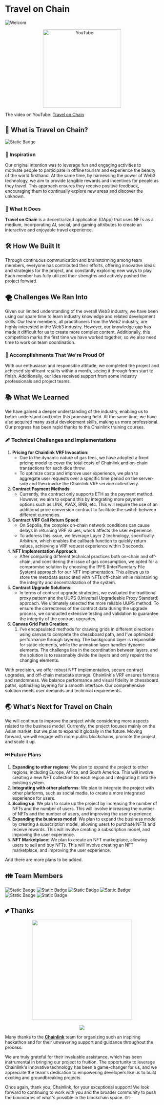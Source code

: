 # Travel on Chain

![Welcom](https://www.yunique.top/upload/HomePageChainlinkCps.png)


<p align="center">
  <a href="https://youtu.be/iH6rStbv27Q" target="_blank">
    <img alt="YouTube" src="https://img.shields.io/badge/youtube-white?style=for-the-badge&logo=youtube&logoColor=F41C0C" width="256">
  </a>

</p>

The video on YouTube: [Travel on Chain](https://youtu.be/iH6rStbv27Q)

## 🛬 What is Travel on Chain?

![Static Badge](https://img.shields.io/badge/Travel%20on%20Chain-%2355AF58?style=for-the-badge&logo=chainlink&label=Chainlink&labelColor=%23375BD2)

### 🌟 Inspiration

Our original intention was to leverage fun and engaging activities to motivate people to participate in offline tourism and experience the beauty of the world firsthand. At the same time, by harnessing the power of Web3 technology, we aim to provide tangible rewards and incentives for people as they travel. This approach ensures they receive positive feedback, encouraging them to continually explore new areas and discover the unknown.

### 🚀 What It Does

**Travel on Chain** is a decentralized application (DApp) that uses NFTs as a medium, incorporating AI, social, and gaming attributes to create an interactive and enjoyable travel experience.

## 🛠️ How We Built It

Through continuous communication and brainstorming among team members, everyone has contributed their efforts, offering innovative ideas and strategies for the project, and constantly exploring new ways to play. Each member has fully utilized their strengths and actively pushed the project forward.

## 🌪️ Challenges We Ran Into

Given our limited understanding of the overall Web3 industry, we have been using our spare time to learn industry knowledge and related development skills. Our team members, all practitioners from the Web2 industry, are highly interested in the Web3 industry. However, our knowledge gap has made it difficult for us to create more complex content. Additionally, this competition marks the first time we have worked together, so we also need time to work on team coordination.

### 🎉 Accomplishments That We're Proud Of

With our enthusiasm and responsible attitude, we completed the project and achieved significant results within a month, seeing it through from start to finish. Additionally, our idea received support from some industry professionals and project teams.

## 📚 What We Learned

We have gained a deeper understanding of the industry, enabling us to better understand and enter this promising field. At the same time, we have also acquired many useful development skills, making us more professional. Our progress has been rapid thanks to the Chainlink training courses.

### 🩹 Technical Challenges and Implementations

1. **Pricing for Chainlink VRF Invocation**:
   - Due to the dynamic nature of gas fees, we have adopted a fixed pricing model to cover the total costs of Chainlink and on-chain transactions for each dice throw.
   - To optimize costs and improve user experience, we plan to aggregate user requests over a specific time period on the server-side and then invoke the Chainlink VRF service collectively.
2. **Contract Payment Methods**:
   - Currently, the contract only supports ETH as the payment method. However, we aim to expand this by integrating more payment options such as LINK, AVAX, BNB, etc. This will require the use of an additional price conversion contract to facilitate the switch between different currencies.
3. **Contract VRF Call Return Speed**:
   - On Sepolia, the complex on-chain network conditions can cause delays in returning VRF values, which affects the user experience.
   - To address this issue, we leverage Layer 2 technology, specifically Arbitrum, which enables the callback function to quickly return values, achieving a VRF request experience within 3 seconds.
4. **NFT Implementation Approach**:
   - After comparing different technical practices both on-chain and off-chain, and considering the issue of gas consumption, we opted for a compromise solution by choosing the IPFS (InterPlanetary File System) approach for our NFT implementation. This allows us to store the metadata associated with NFTs off-chain while maintaining the integrity and decentralization of the system.
5. **Contract Upgrade Solutions**:
   - In terms of contract upgrade strategies, we evaluated the traditional proxy pattern and the UUPS (Universal Upgradeable Proxy Standard) approach. We ultimately selected the more reliable UUPS method. To ensure the correctness of the contract data during the upgrade process, we conducted extensive testing and validation to guarantee the integrity of the contract upgrades.
6. **Canvas Grid Path Creation:**
   1. I've encapsulated methods for drawing grids in different directions using canvas to complete the chessboard path, and I've optimized performance through layering. The background layer is responsible for static elements, while the animation layer handles dynamic elements. The challenge lies in the coordination between layers, and the solution is to reasonably divide the layers and only repaint the changing elements.

With precision, we offer robust NFT implementation, secure contract upgrades, and off-chain metadata storage. Chainlink's VRF ensures fairness and randomness. We balance performance and visual fidelity in chessboard paths, optimizing layering for a smooth interface. Our comprehensive solution meets user demands and technical requirements.


## 🌏 What's Next for Travel on Chain

We will continue to improve the project while considering more aspects related to the business model. Currently, the project focuses mainly on the Asian market, but we plan to expand it globally in the future. Moving forward, we will engage with more public blockchains, promote the project, and scale it up.

### ⏭️ Future Plans

1. **Expanding to other regions**: We plan to expand the project to other regions, including Europe, Africa, and South America. This will involve creating a new NFT collection for each region and integrating it into the existing system.
2. **Integrating with other platforms**: We plan to integrate the project with other platforms, such as social media, to create a more integrated experience for users.
3. **Scaling up**: We plan to scale up the project by increasing the number of NFTs and the number of users. This will involve increasing the number of NFTs and the number of users, and improving the user experience.
4. **Expanding the business model**: We plan to expand the business model by creating a subscription model, allowing users to purchase NFTs and receive rewards. This will involve creating a subscription model, and improving the user experience.
5. **NFT Marketplace**: We plan to create an NFT marketplace, allowing users to sell and buy NFTs. This will involve creating an NFT marketplace, and improving the user experience.

And there are more plans to be added.

## 👪 Team Members

![Static Badge](https://img.shields.io/badge/James-AF8260?style=for-the-badge)
![Static Badge](https://img.shields.io/badge/Yaco-7BC9FF?style=for-the-badge)
![Static Badge](https://img.shields.io/badge/Zitian-9CAFAA?style=for-the-badge)
![Static Badge](https://img.shields.io/badge/Unic-7EA1FF?style=for-the-badge&link=www.yunique.top)
![Static Badge](https://img.shields.io/badge/Rhys-F2C18D?style=for-the-badge)
![Static Badge](https://img.shields.io/badge/Lewis-9BB0C1?style=for-the-badge)

## 💕 Thanks

<p align="center">
   <a href="https://chain.link">
    <img src="https://cdn.prod.website-files.com/5f6b7190899f41fb70882d08/665705c1f3833b5b5d8f4ffb_logo-chainlink-blue.svg"  width="328"/>
  </a>
  <br>
  <br>
  <a href="https://skillicons.dev">
    <img src="https://skillicons.dev/icons?i=git,solidity,vscode,linux,photoshop,premiere,typescript,javascript,figma" />
  </a>
</p>

Many thanks to the [**Chainlink**](https://chain.link/) team for organizing such an inspiring hackathon and for their unwavering support and guidance throughout the process.

We are truly grateful for their invaluable assistance, which has been instrumental in bringing our project to fruition.
The opportunity to leverage Chainlink's innovative technology has been a game-changer for us, and we appreciate the team's dedication to empowering developers like us to build exciting and groundbreaking projects.

Once again, thank you, Chainlink, for your exceptional support! We look forward to continuing to work with you and the broader community to push the boundaries of what's possible in the blockchain space. 🌐✨

